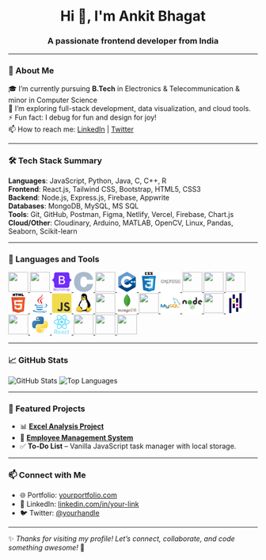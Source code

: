 <h1 align="center">Hi 👋, I'm Ankit Bhagat</h1>
<h3 align="center">A passionate frontend developer from India</h3>

---

### 🧠 About Me

🎓 I’m currently pursuing **B.Tech** in Electronics & Telecommunication & minor in Computer Science  
🌱 I’m exploring full-stack development, data visualization, and cloud tools.  
⚡ Fun fact: I debug for fun and design for joy!  
📫 How to reach me: [LinkedIn](https://www.linkedin.com/in/ankit-bhagat-22148b256/) | [Twitter](https://twitter.com/AnkitBhagat0583)

---

### 🛠️ Tech Stack Summary

**Languages**: JavaScript, Python, Java, C, C++, R  
**Frontend**: React.js, Tailwind CSS, Bootstrap, HTML5, CSS3  
**Backend**: Node.js, Express.js, Firebase, Appwrite  
**Databases**: MongoDB, MySQL, MS SQL  
**Tools**: Git, GitHub, Postman, Figma, Netlify, Vercel, Firebase, Chart.js  
**Cloud/Other**: Cloudinary, Arduino, MATLAB, OpenCV, Linux, Pandas, Seaborn, Scikit-learn

---

### 💼 Languages and Tools

<p align="left">
<a href="https://appwrite.io" target="_blank"> <img src="https://www.vectorlogo.zone/logos/appwriteio/appwriteio-icon.svg" width="40" height="40"/> </a>
<a href="https://www.arduino.cc/" target="_blank"> <img src="https://cdn.worldvectorlogo.com/logos/arduino-1.svg" width="40" height="40"/> </a>
<a href="https://getbootstrap.com" target="_blank"> <img src="https://raw.githubusercontent.com/devicons/devicon/master/icons/bootstrap/bootstrap-plain-wordmark.svg" width="40" height="40"/> </a>
<a href="https://www.cprogramming.com/" target="_blank"> <img src="https://raw.githubusercontent.com/devicons/devicon/master/icons/c/c-original.svg" width="40" height="40"/> </a>
<a href="https://www.chartjs.org" target="_blank"> <img src="https://www.chartjs.org/media/logo-title.svg" width="40" height="40"/> </a>
<a href="https://www.w3schools.com/cpp/" target="_blank"> <img src="https://raw.githubusercontent.com/devicons/devicon/master/icons/cplusplus/cplusplus-original.svg" width="40" height="40"/> </a>
<a href="https://www.w3schools.com/css/" target="_blank"> <img src="https://raw.githubusercontent.com/devicons/devicon/master/icons/css3/css3-original-wordmark.svg" width="40" height="40"/> </a>
<a href="https://expressjs.com" target="_blank"> <img src="https://raw.githubusercontent.com/devicons/devicon/master/icons/express/express-original-wordmark.svg" width="40" height="40"/> </a>
<a href="https://www.figma.com/" target="_blank"> <img src="https://www.vectorlogo.zone/logos/figma/figma-icon.svg" width="40" height="40"/> </a>
<a href="https://firebase.google.com/" target="_blank"> <img src="https://www.vectorlogo.zone/logos/firebase/firebase-icon.svg" width="40" height="40"/> </a>
<a href="https://git-scm.com/" target="_blank"> <img src="https://www.vectorlogo.zone/logos/git-scm/git-scm-icon.svg" width="40" height="40"/> </a>
<a href="https://www.w3.org/html/" target="_blank"> <img src="https://raw.githubusercontent.com/devicons/devicon/master/icons/html5/html5-original-wordmark.svg" width="40" height="40"/> </a>
<a href="https://www.java.com" target="_blank"> <img src="https://raw.githubusercontent.com/devicons/devicon/master/icons/java/java-original.svg" width="40" height="40"/> </a>
<a href="https://developer.mozilla.org/en-US/docs/Web/JavaScript" target="_blank"> <img src="https://raw.githubusercontent.com/devicons/devicon/master/icons/javascript/javascript-original.svg" width="40" height="40"/> </a>
<a href="https://www.linux.org/" target="_blank"> <img src="https://raw.githubusercontent.com/devicons/devicon/master/icons/linux/linux-original.svg" width="40" height="40"/> </a>
<a href="https://www.mathworks.com/" target="_blank"> <img src="https://upload.wikimedia.org/wikipedia/commons/2/21/Matlab_Logo.png" width="40" height="40"/> </a>
<a href="https://www.mongodb.com/" target="_blank"> <img src="https://raw.githubusercontent.com/devicons/devicon/master/icons/mongodb/mongodb-original-wordmark.svg" width="40" height="40"/> </a>
<a href="https://www.microsoft.com/en-us/sql-server" target="_blank"> <img src="https://www.svgrepo.com/show/303229/microsoft-sql-server-logo.svg" width="40" height="40"/> </a>
<a href="https://www.mysql.com/" target="_blank"> <img src="https://raw.githubusercontent.com/devicons/devicon/master/icons/mysql/mysql-original-wordmark.svg" width="40" height="40"/> </a>
<a href="https://nodejs.org" target="_blank"> <img src="https://raw.githubusercontent.com/devicons/devicon/master/icons/nodejs/nodejs-original-wordmark.svg" width="40" height="40"/> </a>
<a href="https://opencv.org/" target="_blank"> <img src="https://www.vectorlogo.zone/logos/opencv/opencv-icon.svg" width="40" height="40"/> </a>
<a href="https://pandas.pydata.org/" target="_blank"> <img src="https://raw.githubusercontent.com/devicons/devicon/master/icons/pandas/pandas-original.svg" width="40" height="40"/> </a>
<a href="https://postman.com" target="_blank"> <img src="https://www.vectorlogo.zone/logos/getpostman/getpostman-icon.svg" width="40" height="40"/> </a>
<a href="https://www.python.org" target="_blank"> <img src="https://raw.githubusercontent.com/devicons/devicon/master/icons/python/python-original.svg" width="40" height="40"/> </a>
<a href="https://reactjs.org/" target="_blank"> <img src="https://raw.githubusercontent.com/devicons/devicon/master/icons/react/react-original-wordmark.svg" width="40" height="40"/> </a>
<a href="https://scikit-learn.org/" target="_blank"> <img src="https://upload.wikimedia.org/wikipedia/commons/0/05/Scikit_learn_logo_small.svg" width="40" height="40"/> </a>
<a href="https://seaborn.pydata.org/" target="_blank"> <img src="https://seaborn.pydata.org/_images/logo-mark-lightbg.svg" width="40" height="40"/> </a>
<a href="https://tailwindcss.com/" target="_blank"> <img src="https://www.vectorlogo.zone/logos/tailwindcss/tailwindcss-icon.svg" width="40" height="40"/> </a>
</p>

---

### 📈 GitHub Stats

<p align="left">
  <img src="https://github-readme-stats.vercel.app/api?username=bhagatankit05&show_icons=true&theme=tokyonight&count_private=true" alt="GitHub Stats" height="180"/>
  <img src="https://github-readme-stats.vercel.app/api/top-langs/?username=bhagatankit05&layout=compact&theme=tokyonight" alt="Top Languages" height="180"/>
</p>

---

### 🌟 Featured Projects

- 📊 **[Excel Analysis Project](https://github.com/bhagatankit05/InternShip_Project)** 
- 📁 **[Employee Management System](https://github.com/bhagatankit05/Employee_Management_System)**
- ✅ **To-Do List** – Vanilla JavaScript task manager with local storage.

---

### 📫 Connect with Me

- 🌐 Portfolio: [yourportfolio.com](https://ankit-bhagat-portfolio-0583.web.app)  
- 💼 LinkedIn: [linkedin.com/in/your-link](https://linkedin.com/in/ankit-bhagat-22148b256/)  
- 🐦 Twitter: [@yourhandle](https://twitter.com/AnkitBhagat0583)

---

✨ _Thanks for visiting my profile! Let’s connect, collaborate, and code something awesome!_ 🚀
